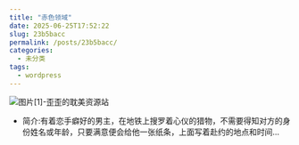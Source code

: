 ```yaml
---
title: "赤色领域"
date: 2025-06-25T17:52:22
slug: 23b5bacc
permalink: /posts/23b5bacc/
categories:
  - 未分类
tags:
  - wordpress
---
```


![图片[1]-歪歪的耽美资源站](/images/wp/23b5bacc-51b04191.jpg)

*   简介:有着恋手癖好的男主，在地铁上搜罗着心仪的猎物，不需要得知对方的身份姓名或年龄，只要满意便会给他一张纸条，上面写着赴约的地点和时间…
